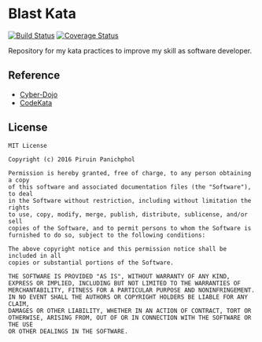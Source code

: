 # Blast Kata
[![Build Status](https://travis-ci.org/piruin/blast-kata.svg?branch=master)](https://travis-ci.org/piruin/blast-kata)
[![Coverage Status](https://coveralls.io/repos/github/piruin/blast-kata/badge.svg?branch=master)](https://coveralls.io/github/piruin/blast-kata?branch=master)

Repository for my kata practices to improve my skill as software developer.

## Reference

- [Cyber-Dojo](http://www.cyber-dojo.org/)
- [CodeKata](http://codekata.com/)

## License

    MIT License

    Copyright (c) 2016 Piruin Panichphol

    Permission is hereby granted, free of charge, to any person obtaining a copy
    of this software and associated documentation files (the "Software"), to deal
    in the Software without restriction, including without limitation the rights
    to use, copy, modify, merge, publish, distribute, sublicense, and/or sell
    copies of the Software, and to permit persons to whom the Software is
    furnished to do so, subject to the following conditions:

    The above copyright notice and this permission notice shall be included in all
    copies or substantial portions of the Software.

    THE SOFTWARE IS PROVIDED "AS IS", WITHOUT WARRANTY OF ANY KIND,
    EXPRESS OR IMPLIED, INCLUDING BUT NOT LIMITED TO THE WARRANTIES OF
    MERCHANTABILITY, FITNESS FOR A PARTICULAR PURPOSE AND NONINFRINGEMENT.
    IN NO EVENT SHALL THE AUTHORS OR COPYRIGHT HOLDERS BE LIABLE FOR ANY CLAIM,
    DAMAGES OR OTHER LIABILITY, WHETHER IN AN ACTION OF CONTRACT, TORT OR
    OTHERWISE, ARISING FROM, OUT OF OR IN CONNECTION WITH THE SOFTWARE OR THE USE
    OR OTHER DEALINGS IN THE SOFTWARE.
